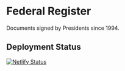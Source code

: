 # Federal Register

Documents signed by Presidents since 1994.

## Deployment Status

[![Netlify Status](https://api.netlify.com/api/v1/badges/c69680c9-23e0-4824-b280-a3584be22ee5/deploy-status)](https://app.netlify.com/sites/federal-register/deploys)
